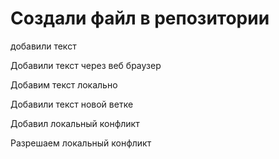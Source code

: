 ﻿# Создали файл в репозитории

добавили текст

Добавили текст через веб браузер

Добавим текст локально

Добавили текст новой ветке

Добавил локальный конфликт

Разрешаем локальный конфликт